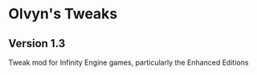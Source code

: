 # Olvyn's Tweaks
## Version 1.3
Tweak mod for Infinity Engine games, particularly the Enhanced Editions
